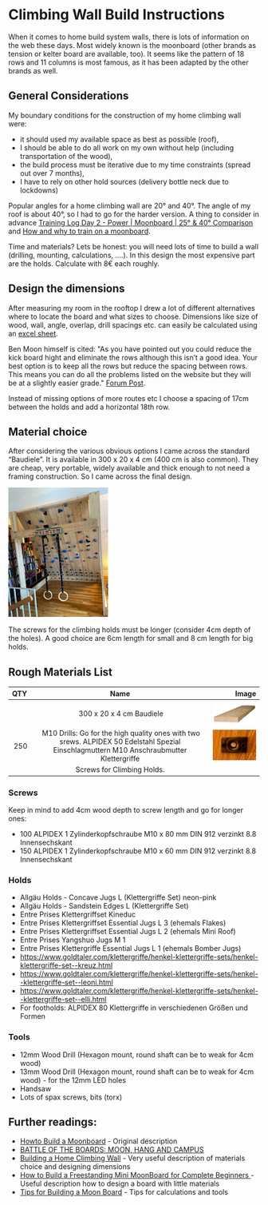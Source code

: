 # Climbing Wall Build Instructions

When it comes to home build system walls, there is lots of information on the web these days. Most widely known is the moonboard (other brands as tension or kelter 
board are available, too). It seems like the pattern of 18 rows and 11 columns is most famous, as it has been adapted by the other brands as well. 



## General Considerations

My boundary conditions for the construction of my home climbing wall were: 
- it should used my available space as best as possible (roof), 
- I should be able to do all work on my own without help (including transportation of the wood), 
- the build process must be iterative due to my time constraints (spread out over 7 months),
- I have to rely on other hold sources (delivery bottle neck due to lockdowns)

Popular angles for a home climbing wall are 20° and 40°. The angle of my roof is about 40°, so I had to go for the harder version. 
A thing to consider in advance 
[Training Log Day 2 - Power | Moonboard | 25° & 40° Comparison](https://www.youtube.com/watch?v=wOz9GRdQMNc&feature=youtu.be&ab_channel=AlternativeBeta)
and 
[How and why to train on a moonboard](https://www.climbing.com/skills/how-and-why-to-train-on-the-moonboard/).

Time and materials? Lets be honest: you will need lots of time to build a wall (drilling, mounting, calculations, ....). In this design the most expensive part are the holds. Calculate with 8€ each roughly.


## Design the dimensions
After measuring my room in the rooftop I drew a lot of different alternatives where to locate the board and what sizes to choose. 
Dimensions like size of wood, wall, angle, overlap, drill spacings etc. can easily be calculated using an [excel sheet](https://github.com/8cH9azbsFifZ/moonboard/blob/master/doc/Moonboard.xlsx?raw=true).

Ben Moon himself is cited: "As you have pointed out you could reduce the kick board hight and eliminate the rows although this isn’t a good idea. 
Your best option is to keep all the rows but reduce the spacing between rows. This means you can do all the problems listed on the website but they will be at a slightly easier grade." 
[Forum Post](https://www.mountainproject.com/forum/topic/109397643/moon-board-modifications).

Instead of missing options of more routes etc I choose a spacing of 17cm between the holds and add a horizontal 18th row.

## Material choice
After considering the various obvious options I came across the standard “Baudiele”. 
It is available in 300 x 20 x 4 cm (400 cm is also common). They are cheap, very portable, widely available and thick enough to not need a framing construction. So I came across the final design.

![Design](front.png)

The screws for the climbing holds must be longer (consider 4cm depth of the holes). A good choice are 6cm length for small and 8 cm length for big holds.

## Rough Materials List

| QTY           | Name                     | Image  |
| ------------- |:------------------------:| ------:|
|               | 300 x 20 x 4 cm Baudiele |    ![Baudiele](baudiele.png)     |
| 250           | M10 Drills: Go for the high quality ones with two srews. ALPIDEX 50 Edelstahl Spezial Einschlagmuttern M10 Anschraubmutter Klettergriffe|  ![Drills](drill.png)|
|               | Screws for Climbing Holds. ||


### Screws
Keep in mind to add 4cm wood depth to screw length and go for longer ones:
- 100 ALPIDEX 1 Zylinderkopfschraube M10 x 80 mm DIN 912 verzinkt 8.8 Innensechskant
- 150 ALPIDEX 1 Zylinderkopfschraube M10 x 60 mm DIN 912 verzinkt 8.8 Innensechskant

### Holds
- Allgäu Holds - Concave Jugs L (Klettergriffe Set) neon-pink
- Allgäu Holds - Sandstein Edges L (Klettergriffe Set)
- Entre Prises Klettergriffset Kineduc
- Entre Prises Klettergriffset Essential Jugs L 3 (ehemals Flakes)
- Entre Prises Klettergriffset Essential Jugs L 2 (ehemals Mini Roof)
- Entre Prises Yangshuo Jugs M 1
- Entre Prises Klettergriffe Essential Jugs L 1 (ehemals Bomber Jugs)
- https://www.goldtaler.com/klettergriffe/henkel-klettergriffe-sets/henkel-klettergriffe-set--kreuz.html
- https://www.goldtaler.com/klettergriffe/henkel-klettergriffe-sets/henkel--klettergriffe-set--leoni.html
- https://www.goldtaler.com/klettergriffe/henkel-klettergriffe-sets/henkel--klettergriffe-set--elli.html
- For footholds: ALPIDEX 80 Klettergriffe in verschiedenen Größen und Formen


### Tools
- 12mm Wood Drill (Hexagon mount, round shaft can be to weak for 4cm wood)
- 13mm Wood Drill (Hexagon mount, round shaft can be to weak for 4cm wood) - for the 12mm LED holes
- Handsaw
- Lots of spax screws, bits (torx)


## Further readings:
- [Howto Build a Moonboard](https://www.moonboard.com/how-to-build-your-moonboard/) - Original description
- [BATTLE OF THE BOARDS: MOON, HANG AND CAMPUS](http://eveningsends.com/battle-of-the-boards-moon-hang-and-campus-a-home-gym-review/)
- [Building a Home Climbing Wall](https://www.youtube.com/watch?v=ZZG8lnL_lbA&ab_channel=BreakingBeta) - Very useful description of materials choice and designing dimensions
- [How to Build a Freestanding Mini MoonBoard for Complete Beginners ](https://www.youtube.com/watch?v=HKDwhwOcVSc&ab_channel=JakeKrebs) - Useful description how to design a board with little materials
- [Tips for Building a Moon Board](https://www.youtube.com/watch?v=r-orVA3vWMc&t=1511s&ab_channel=AlanHauser) - Tips for calculations and tools
